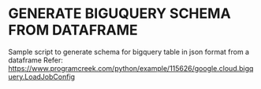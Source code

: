 # GENERATE BIGUQUERY SCHEMA FROM DATAFRAME

Sample script to generate schema for bigquery table in json format from a dataframe
Refer: https://www.programcreek.com/python/example/115626/google.cloud.bigquery.LoadJobConfig
